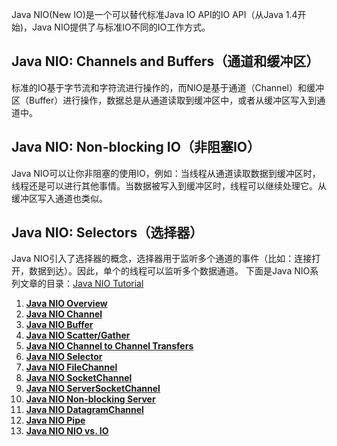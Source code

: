 Java NIO(New IO)是一个可以替代标准Java IO API的IO API（从Java 1.4开始)，Java NIO提供了与标准IO不同的IO工作方式。

## Java NIO: Channels and Buffers（通道和缓冲区）

标准的IO基于字节流和字符流进行操作的，而NIO是基于通道（Channel）和缓冲区（Buffer）进行操作，数据总是从通道读取到缓冲区中，或者从缓冲区写入到通道中。

## Java NIO: Non-blocking IO（非阻塞IO）

Java NIO可以让你非阻塞的使用IO，例如：当线程从通道读取数据到缓冲区时，线程还是可以进行其他事情。当数据被写入到缓冲区时，线程可以继续处理它。从缓冲区写入通道也类似。

## Java NIO: Selectors（选择器）

Java NIO引入了选择器的概念，选择器用于监听多个通道的事件（比如：连接打开，数据到达）。因此，单个的线程可以监听多个数据通道。
下面是Java NIO系列文章的目录：[Java NIO Tutorial](http://tutorials.jenkov.com/java-nio/index.html "Java NIO Tutorial")

1. [**Java NIO Overview**](nio/overview.md) 
2. [**Java NIO Channel**](nio/channel.md) 
3. [**Java NIO Buffer**](nio/buffer.md) 
4. [**Java NIO Scatter/Gather**](nio/scattergather.md) 
5. [**Java NIO Channel to Channel Transfers**](nio/channel-to-channel-transfers.md) 
6. [**Java NIO Selector**](nio/selector.md) 
7. [**Java NIO FileChannel**](nio/file-channel.md) 
8. [**Java NIO SocketChannel**](nio/socket-channel.md) 
9. [**Java NIO ServerSocketChannel**](nio/server-socket-channel.md) 
10. [**Java NIO Non-blocking Server**](nio/non-blocking-server.md) 
11. [**Java NIO DatagramChannel**](nio/datagram-channel.md) 
12. [**Java NIO Pipe**](nio/pipe.md) 
13. [**Java NIO NIO vs. IO**](nio/nio-vs-io.md) 